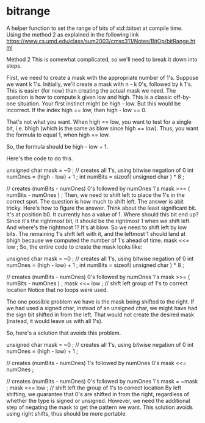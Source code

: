 # bitrange

A helper function to set the range of bits of std::bitset at compile time. 
Using the method 2 as explained in the following link
https://www.cs.umd.edu/class/sum2003/cmsc311/Notes/BitOp/bitRange.html

Method 2 This is somewhat complicated, so we'll need to break it down into steps.

First, we need to create a mask with the appropriate number of 1's. Suppose we want k 1's. Initially, we'll create a mask with n - k 0's, followed by k 1's. This is easier (for now) than creating the actual mask we need.
The question is how to compute k given low and high. This is a classic off-by-one situation. Your first instinct might be high - low. But this would be incorrect. If the index high == low, then high - low == 0.

That's not what you want. When high == low, you want to test for a single bit, i.e. bhigh (which is the same as blow since high == low). Thus, you want the formula to equal 1, when high == low.

So, the formula should be high - low + 1.

Here's the code to do this.

   unsigned char mask = ~0 ;   // creates all 1's, using bitwise negation of 0
   int numOnes = (high - low) + 1 ; 
   int numBits = sizeof( unsigned char ) * 8 ;

   // creates (numBits - numOnes) 0's followed by numOnes 1's
   mask >>= ( numBits - numOnes ) ; 
Then, we need to shift left to place the 1's in the correct spot. The question is how much to shift left. The answer is abit tricky. Here's how to figure the answer. Think about the least significant bit. It's at position b0. It currently has a value of 1. Where should this bit end up? Since it's the rightmost bit, it should be the rightmost 1 when we shift left. And where's the rightmost 1? It's at blow. So we need to shift left by low bits. The remaining 1's shift left with it, and the leftmost 1 should land at bhigh because we computed the number of 1's ahead of time.
   mask <<= low ;
So, the entire code to create the mask looks like:

   unsigned char mask = ~0 ;   // creates all 1's, using bitwise negation of 0
   int numOnes = (high - low) + 1 ; 
   int numBits = sizeof( unsigned char ) * 8 ;

   // creates (numBits - numOnes) 0's followed by numOnes 1's
   mask >>= ( numBits - numOnes ) ; 
   mask <<= low ; // shift left group of 1's to correct location
Notice that no loops were used.

The one possible problem we have is the mask being shifted to the right. If we had used a signed char, instead of an unsigned char, we might have had the sign bit shifted in from the left. That would not create the desired mask (instead, it would leave us with all 1's).

So, here's a solution that avoids this problem.


   unsigned char mask = ~0 ;   // creates all 1's, using bitwise negation of 0
   int numOnes = (high - low) + 1 ; 

   // creates (numBits - numOnes) 1's followed by numOnes 0's
   mask <<= numOnes ; 

   // creates (numBits - numOnes) 0's followed by numOnes 1's
   mask = ~mask ;
   mask <<= low ; // shift left the group of 1's to correct location
By left shifting, we guarantee that 0's are shifted in from the right, regardless of whether the type is signed or unsigned. However, we need the additional step of negating the mask to get the pattern we want. This solution avoids using right shifts, thus should be more portable.
